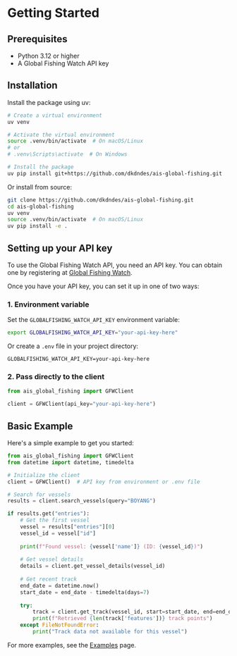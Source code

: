 # Getting Started

## Prerequisites

- Python 3.12 or higher
- A Global Fishing Watch API key

## Installation

Install the package using uv:

```bash
# Create a virtual environment
uv venv

# Activate the virtual environment
source .venv/bin/activate  # On macOS/Linux
# or
# .venv\Scripts\activate  # On Windows

# Install the package
uv pip install git+https://github.com/dkdndes/ais-global-fishing.git
```

Or install from source:

```bash
git clone https://github.com/dkdndes/ais-global-fishing.git
cd ais-global-fishing
uv venv
source .venv/bin/activate  # On macOS/Linux
uv pip install -e .
```

## Setting up your API key

To use the Global Fishing Watch API, you need an API key. You can obtain one by registering at [Global Fishing Watch](https://globalfishingwatch.org/).

Once you have your API key, you can set it up in one of two ways:

### 1. Environment variable

Set the `GLOBALFISHING_WATCH_API_KEY` environment variable:

```bash
export GLOBALFISHING_WATCH_API_KEY="your-api-key-here"
```

Or create a `.env` file in your project directory:

```
GLOBALFISHING_WATCH_API_KEY=your-api-key-here
```

### 2. Pass directly to the client

```python
from ais_global_fishing import GFWClient

client = GFWClient(api_key="your-api-key-here")
```

## Basic Example

Here's a simple example to get you started:

```python
from ais_global_fishing import GFWClient
from datetime import datetime, timedelta

# Initialize the client
client = GFWClient()  # API key from environment or .env file

# Search for vessels
results = client.search_vessels(query="BOYANG")

if results.get("entries"):
    # Get the first vessel
    vessel = results["entries"][0]
    vessel_id = vessel["id"]
    
    print(f"Found vessel: {vessel['name']} (ID: {vessel_id})")
    
    # Get vessel details
    details = client.get_vessel_details(vessel_id)
    
    # Get recent track
    end_date = datetime.now()
    start_date = end_date - timedelta(days=7)
    
    try:
        track = client.get_track(vessel_id, start=start_date, end=end_date)
        print(f"Retrieved {len(track['features'])} track points")
    except FileNotFoundError:
        print("Track data not available for this vessel")
```

For more examples, see the [Examples](examples.md) page.

